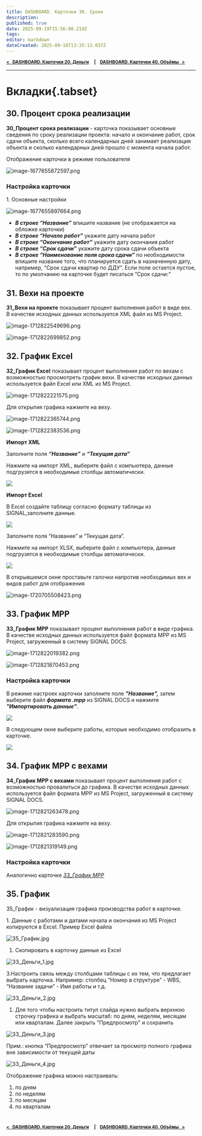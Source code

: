 ```yaml
---
title: DASHBOARD. Карточки 30. Сроки
description: 
published: true
date: 2025-09-19T15:56:08.219Z
tags: 
editor: markdown
dateCreated: 2025-09-18T13:35:13.037Z
---
```


<sub>**[<   DASHBOARD. Карточки 20. Деньги](/ru/dash/cards-20)     **|**     [DASHBOARD. Карточки 40. Объёмы    >](/ru/dash/cards-40)**</sub>
  
---

# Вкладки{.tabset}
## 30. Процент срока реализации
**30\_Процент срока реализации** - карточка показывает основные сведения по сроку реализации проекта: начало и окончание работ, срок сдачи объекта, сколько всего календарных дней занимает реализация объекта и сколько календарных дней прошло с момента начала работ.

Отображение карточки в режиме пользователя

![image-1677655872597.png](https://lh7-rt.googleusercontent.com/docsz/AD_4nXes_3bJPV9v4fuc6eh0ElXsgh-FS4RcKHlhd2500tyaZZ3wNG1kCW3gD_F7JUzVPHZKrC1nFqlpouwZJulUNWBcV6tUq1SgPNH-ai2zQhmaaqjk1jgkL_oSes35VU1db8nxh2TjkDBQQVSQ_N-G?key=TeVgs85e_U2enkb09y_tFw)

### Настройка карточки

1\. Основные настройки

![image-1677655897664.png](https://lh7-rt.googleusercontent.com/docsz/AD_4nXcgT-jPc-QN4-AGQjAB9mJtByznjIDec1BStXXJHFbbI8nTNo5Mh2IeiA5nc6BCt6Sm-ydFM2HDE4_6cmrJh3v7Yi3DlgTa-RVLc29RM2LznJN4xxdTbHZfsg0izQJKGeSKL76QCdymTNAx_D7Phg?key=TeVgs85e_U2enkb09y_tFw)

-   ***В строке “Название”*** впишите название (не отображается на обложке карточки)
-   ***В строке “Начало работ”*** укажите дату начала работ
-   ***В строке “Окончание работ”*** укажите дату окончания работ
-   ***В строке “Срок сдачи”*** укажите дату срока сдачи объекта
-   ***В строке “Наименование поля срока сдачи”*** по необходимости впишите название того, что планируется сдать в назначенную дату, например, “Срок сдачи квартир по ДДУ”. Если поле остается пустое, то по умолчанию на карточке будет писаться “Срок сдачи:”

## 31. Вехи на проекте
**31\_Вехи на проекте** показывает процент выполнения работ в виде вех. В качестве исходных данных используется XML файл из MS Project.

![image-1712822549696.png](https://lh7-rt.googleusercontent.com/docsz/AD_4nXd-SU5Mu6dQxAaQ5pD_b4a6eKcUqK4vs8A3s_tnfEgA2QoPFKMvqYi6vavjKALQAQvfZjehDlA7wnr8ixcOgtgMTLkKbOaY3ryhxx90YrDBeb0BpICpiY-D9oE_SHSkESoWf9zy8kNp6LSWhMq6lw?key=LXYQylv4P2g0uc__R72ZFg)

![image-1712822699852.png](https://lh7-rt.googleusercontent.com/docsz/AD_4nXdrTv-vUC7bkH3P4cRk5azhwy0wLZ2fAAlKcxfSz5tm09L4rT3q9bw0KJD0OlCX9tzGzRf7Q877ZzV_wXWSlNyRQBcDB31P0L7Jd5u8enAXbiMcbrr4tnBAFfoVm8hLfZ_d3ANBRkQsWNqUEfmI8Q?key=LXYQylv4P2g0uc__R72ZFg)

## 32. График Excel
**32\_График Excel** показывает процент выполнения работ по вехам с возможностью просмотреть график вехи. В качестве исходных данных используется файл Excel или XML из MS Project.

![image-1712822221575.png](https://lh7-rt.googleusercontent.com/docsz/AD_4nXdfSIR4_Py3Y19MEL-AX5TP_itlX_P75dqOFjaSIchs2UhBYFJB3LM_xYui6-6bcP0Ev0qflvEn40m9JjhbyL1G5FyPIEqSBW8mQ7YxqJsqYlDpPnnLDTPFQpv31ivxqqB7KZt4MFd5QFgmSs2u4g?key=uTpH5JX9Jn6touF5yEmV2w)

Для открытия графика нажмите на веху.

![image-1712822365744.png](https://lh7-rt.googleusercontent.com/docsz/AD_4nXe2fAWgWAIUDwLNdZ6vRcJBuhAR3kbZrscwUZBouFdip25lumhwANUYIfaZuQrFzhhmk7IKVfP-rLomiF5vDXHh4gQYP_iR_gnmczkZpHI62US984K7_Fl-p0NLXoAiG6JOkMHOOUhYM7wtNqEo?key=uTpH5JX9Jn6touF5yEmV2w)

![image-1712822383536.png](https://lh7-rt.googleusercontent.com/docsz/AD_4nXdT_NRumzxL8LGDDxKtk9GUtCv9Lj2DA_jTz966JQf5k48vA1fHzF9_1okE_jhWAot07SUxN_bpoHVx9jEk1L5HqQYgCUfx7eIV_o4g3lTAlF6sJQZ66dq89dvz_RV8XQme5tve6a3ArKiT2T-q_Q?key=uTpH5JX9Jn6touF5yEmV2w)

**Импорт XML**

Заполните поля ***“Название”*** и ***“Текущая дата”***

Нажмите на импорт XML, выберите файл с компьютера, данные подгрузятся в необходимые столбцы автоматически.

![](https://lh7-rt.googleusercontent.com/docsz/AD_4nXeEr6--7xDUP3hBZu3Vsp-DzXonQTqLKdj65tnZE9TSv2JczFwJJVihV8H4Ufg0TvYT32rK-n4ZMzvNYjVRjb-XkYdMubSI4RccvFQRpCF7zx9aRAMkmji4M46lfec72kxeMuSpau6L2GKFnQoKSg?key=uTpH5JX9Jn6touF5yEmV2w)

**Импорт Excel**

В Excel создайте таблицу согласно формату таблицы из SIGNAL,заполните данные.

![](https://lh7-rt.googleusercontent.com/docsz/AD_4nXdYooXdw1B6BmeEKZeS3eKRZDJU8OTWs6b5uLxejWdCsxAgOcE-yRx_BdGd2TXQ_2eB7vMHek5WOah5VrZudSaK1jCaoaGLCqi9hkwi5Q8337CoCVP-ahvID8C13CvNgpocrtlyWuzVuEHdFK0e?key=uTpH5JX9Jn6touF5yEmV2w)

Заполните поля “Название” и “Текущая дата”.

Нажмите на импорт XLSX, выберите файл с компьютера, данные подгрузятся в необходимые столбцы автоматически.

![](https://lh7-rt.googleusercontent.com/docsz/AD_4nXcDs-h5Q6sFvGFnDS3Ekvn3rCO8uSPbVSu8POqZ-Gm237D72_LKLzpiqQUKp84YlXLX3spq3HN5MD-SGT_oL4ojlnyFssYifUEXgEQSuGCZuc-tdhQtTcAFKgdEZ8eXzLN5o4pqQmfe5-TOlG_3zw?key=uTpH5JX9Jn6touF5yEmV2w)

В открывшемся окне проставьте галочки напротив необходимых вех и видов работ для отображения

![image-1720705508423.png](https://lh7-rt.googleusercontent.com/docsz/AD_4nXdBmwtC78lOz8XQXC8A_xuWHA2EzhSROm2Q2T9nLVGSSmes3kkEt_yHbuMUcxbVOGNmSWM_fEgt2S3AjXSZUNCWmim-SOyaqPXhmr_2hlZdWRMxPJljFbRGoTT3m_n3QioL2xd3kUeUOvphel8TRw?key=uTpH5JX9Jn6touF5yEmV2w)

## 33. График MPP
**33\_График MPP** показывает процент выполнения работ в виде графика. В качестве исходных данных используется файл формата MPP из MS Project, загруженный в систему SIGNAL DOCS.

![image-1712822019382.png](https://lh7-rt.googleusercontent.com/docsz/AD_4nXeXVYcH407nS7HGSBD59d-9JiUfRfbbmFFfEH9TOBX-R6HOlNHkcQbUXWus7-zmtAMrzFwsWotQ63pxQz65xbhd8IaPKS-tgH8oruPlXHSkFD6CyGBuQe9KbMLEozXwpcQQV-gcfOurVpejY0wX?key=mE51B4FZL-V610x-8QMFuA)

![image-1712821870453.png](https://lh7-rt.googleusercontent.com/docsz/AD_4nXcSenVeUGEVLtghq1AwBnHhsaUvstu-5fANYnEbOtce1T3nCl7RmtG2RuxYDROPrX1zWxFREbTdnkrYCOmp4_5zURmJUusgt2Ec2QN4tuSSftfyNaUIpQXKliwHhWkSKCGMcqRLvzyyCaKNx76v?key=mE51B4FZL-V610x-8QMFuA)

### Настройка карточки

В режиме настроек карточки заполните поле ***"Название",*** затем выберите файл ***формата .mpp*** из SIGNAL DOCS и нажмите ***"Импортировать данные"***.

![](https://lh7-rt.googleusercontent.com/docsz/AD_4nXe92861D1g9jjeDkPYZTlzKFNQu2Pt8CTtF9OFapF48wbUcCmmZvzbZEGl-qVHexRu4U-u29O0LU3LpP3c0ppyLvlGPfR-BS3Sas252aJD-EBExgAtIgTo-0g-X7PeirE5p-AFz0AElFK8SCRn1tQ?key=mE51B4FZL-V610x-8QMFuA)

В следующем окне выберите работы, которые необходимо отобразить в карточке.

![](https://lh7-rt.googleusercontent.com/docsz/AD_4nXeIaf4RkSiKXUZ8ewxauey3ynYEuyo3m1SFxw0yYUvYqJWoZaAWtGd3L_u9RFAn4vlpzjQqZHdbFzbKnUywnCJPAXRn3B0Mof0Y9_HtWxc2x2k-ZC-7xjB4nkjaor-z3fzLX-_SmNC95ZnVjBIQ?key=mE51B4FZL-V610x-8QMFuA)

## 34. График MPP с вехами
**34\_График MPP с вехами** показывает процент выполнения работ с возможностью провалиться до графика. В качестве исходных данных используется файл формата MPP из MS Project, загруженный в систему SIGNAL DOCS.

![image-1712821263478.png](https://lh7-rt.googleusercontent.com/docsz/AD_4nXf5ArGU_9FAgXlJWEvqBpLthEC12Is1iMeQwTmtp0mGT7sT5NVKhzjVz7dOJNTJpp-90V0ua6S8KUGOKK5mkXdKP9cH3Oy76DaAjk58eSg-c0DjZkf6vLcIBqSgQ4fKqgJYQJVLcKoWE2CqPky9iA?key=yxUxS-UIPIWstwBoHlElWw)

Для открытия графика нажмите на веху.

![image-1712821283590.png](https://lh7-rt.googleusercontent.com/docsz/AD_4nXd4GW9ZBTjBrOSTyXSvMOE6_tMtaNnKa1L1kwx36xxZrbBn8VuYbQLx8u_g_WHxw17PtLx59GzYx41Y5csoFi-xLfAUWruwvM7ckNnft1bJEerZnaqYDAZsbaFHH1o8TpUYRy_8gx_KAPiCGlxf?key=yxUxS-UIPIWstwBoHlElWw)

![image-1712821319149.png](https://lh7-rt.googleusercontent.com/docsz/AD_4nXfJudD2dqZZ7CvbZm6siLeP4TOp4pph-HeWgTOl92ZXncTTr3PHyXdUM9Eq7Adb0S1nyJc6F1YGhxldJRvl7rHTYQVlwZgEbDkawx0lR7IiyVZtlfIO_TrjyJcvXFSvp2Q04k6OwsiwE3yrmeMdxg?key=yxUxS-UIPIWstwBoHlElWw)

### Настройка карточки

Аналогично карточке [_33\_График МPP_](https://wiki.sgnl.pro/app/page/1EoBGk_faxI2tG6q8oGV67QfC6F_NwrPo7seIQw_ttG4)

## 35. График
35\_График - визуализация графика производства работ в карточке.

1\. Данные с работами и датами начала и окончания из MS Project копируются в Excel. Пример Excel файла

![35_График.jpg](https://lh7-rt.googleusercontent.com/docsz/AD_4nXdLNKkqk5xYLbXyLi0rKlHi392wMh3xiG5R5KXD7wonk9CfRuJ1ZHUTyDH-CWEQmtOOOh7t3WY-p9AY3tcU7IrcFMm2sEV0Dt5glgjSP7e8od8Q9Kr6wnuNa2xnEGEnpiW-FK7zhjRUD6-MH5oK2Q?key=a1LP3kzGalnD3OKq76qSOQ)

1.  Скопировать в карточку данные из Excel

![33_Деньги_1.jpg](https://lh7-rt.googleusercontent.com/docsz/AD_4nXdHsc5rL7wrEqWEIbuuMo5nbc7NTXAPDe55Rh724-56q8WtdTB3X1q6q1yPzqFpElGqBbnRAcZj91xbOv3tB3xVKZi946M3cR1YekAeDKm5MHHxm9HlvV8CZcS0_xv2-r1Im9Zl2ekfHpNYU30F?key=a1LP3kzGalnD3OKq76qSOQ)

3.Настроить связь между столбцами таблицы с их тем, что предлагает выбрать карточка. Например: столбец “Номер в структуре” -  WBS, “Название задачи” - Имя работы и т.д.

![33_Деньги_2.jpg](https://lh7-rt.googleusercontent.com/docsz/AD_4nXd2bJaopMIZZue94NpSHY4ShL0qsjrQXawhYp4FAySq1g2FuOvHTCPhrKNYRmdcVklGkWZRPxANtFqmtiV8Q9ikkdzk5fTJ3NzPbfOXjQuc2UNJOAsEMegW5Y8qpmXWaYPAepJAOnrSPw9bjoK-TA?key=a1LP3kzGalnD3OKq76qSOQ)

1.  Для того чтобы настроить титул слайда нужно выбрать верхнюю строчку графика и выбрать масштаб: по дням, неделям, месяцам или кварталам. Далее закрыть "Предпросмотр" и сохранить

![33_Деньги_3.jpg](https://lh7-rt.googleusercontent.com/docsz/AD_4nXcUccfTM4wb5-HZy3c0XhU4JNOoHXbAMYI-gSFGQs1fGBiLTHh-GYeG9VVn-YegJueSE9XxTHMtegOivJvvV5AFL_O2bQcbD-2DoLLHLjCxaCQnsZqv-i61-Vu7FoJeXj2oYQZGNcNDaD1JltvUPw?key=a1LP3kzGalnD3OKq76qSOQ)

Прим.: кнопка “Предпросмотр” отвечает за просмотр полного графика вне зависимости от текущей даты

![33_Деньги_4.jpg](https://lh7-rt.googleusercontent.com/docsz/AD_4nXfq0onuopUS50FlTYIrxmfCoyAzRDJPl8ueLHxefVu5kIpid_RFFMi06IB5x_ki8c48aCC1_7siUOtxIf4iqD16_EWU7us4_RumJuuDpCQHDe1XdFUeUwy2U_FcKXdzg4VAxkh13wEIFhzkcrfR?key=a1LP3kzGalnD3OKq76qSOQ)

Отображение графика можно настраивать:

1.  по дням
2.  по неделям
3.  по месяцам
4.  по кварталам
  
#
<sub>**[<   DASHBOARD. Карточки 20. Деньги](/ru/dash/cards-20)     **|**     [DASHBOARD. Карточки 40. Объёмы    >](/ru/dash/cards-40)**</sub>